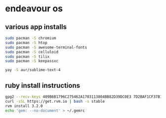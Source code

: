 endeavour os
===

various app installs
---
```bash
sudo pacman -S chromium
sudo pacman -S htop
sudo pacman -S awesome-terminal-fonts
sudo pacman -S celluloid
sudo pacman -S tilix
sudo pacman -S keepassxc

yay -S aur/sublime-text-4
```

ruby install instructions
---
```bash
gpg2 --recv-keys 409B6B1796C275462A1703113804BB82D39DC0E3 7D2BAF1CF37B13E2069D6956105BD0E739499BDB
curl -sSL https://get.rvm.io | bash -s stable
rvm install 3.2.0
echo 'gem: --no-document' > ~/.gemrc
```
